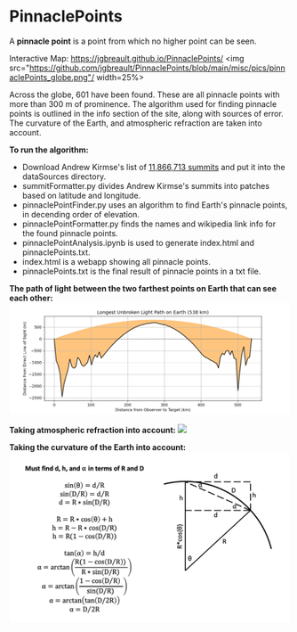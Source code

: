 # PinnaclePoints

A **pinnacle point** is a point from which no higher point can be seen.

Interactive Map: https://jgbreault.github.io/PinnaclePoints/
<img src="https://github.com/jgbreault/PinnaclePoints/blob/main/misc/pics/pinnaclePoints_globe.png"/ width=25%>

Across the globe, 601 have been found. These are all pinnacle points with more than 300 m of prominence. The algorithm used for finding pinnacle points is outlined in the info section of the site, along with sources of error. The curvature of the Earth, and atmospheric refraction are taken into account.

**To run the algorithm:**
- Download Andrew Kirmse's list of <a href="https://www.andrewkirmse.com/prominence-update-2023#h.cap6s838fwux">11,866,713 summits</a> and put it into the dataSources directory.
- summitFormatter.py divides Andrew Kirmse's summits into patches based on latitude and longitude.
- pinnaclePointFinder.py uses an algorithm to find Earth's pinnacle points, in decending order of elevation.
- pinnaclePointFormatter.py finds the names and wikipedia link info for the found pinnacle points.
- pinnaclePointAnalysis.ipynb is used to generate index.html and pinnaclePoints.txt.
- index.html is a webapp showing all pinnacle points.
- pinnaclePoints.txt is the final result of pinnacle points in a txt file.

**The path of light between the two farthest points on Earth that can see each other:**
<img src="https://github.com/jgbreault/PinnaclePoints/blob/main/misc/pics/Longest_Unbroken_Light_Path_on_Earth_(538_km).png"/>

**Taking atmospheric refraction into account:**
<img src="https://github.com/jgbreault/PinnaclePoints/blob/main/misc/math/atmosphericRefraction.png" width=60%/>

**Taking the curvature of the Earth into account:**
<img src="https://github.com/jgbreault/PinnaclePoints/blob/main/misc/math/earthCurvature.png"/>
